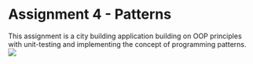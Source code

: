 # Assignment 4 - Patterns
This assignment is a city building application building on OOP principles with unit-testing and implementing the concept of programming patterns.
<img src="https://i.imgur.com/Ee5Zlts.png"> <br>
